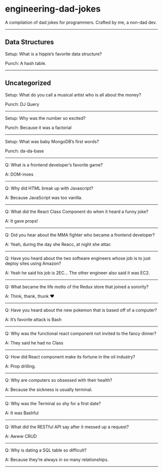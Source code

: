 # engineering-dad-jokes
A compilation of dad jokes for programmers. Crafted by me, a non-dad dev.
<hr />

## Data Structures

Setup: What is a hippie’s favorite data structure?

Punch: A hash table.
<hr />

## Uncategorized

Setup: What do you call a musical artist who is all about the money?

Punch: DJ Query
<hr />

Setup: Why was the number so excited?

Punch: Because it was a factorial
<hr />

Setup: What was baby MongoDB’s first words?

Punch: da-da-base
<hr />

Q: What is a frontend developer’s favorite game?

A: DOM-inoes
<hr />

Q: Why did HTML break up with Javascript?

A: Because JavaScript was too vanilla.
<hr />

Q: What did the React Class Component do when it heard a funny joke?

A: It gave props!
<hr />

Q: Did you hear about the MMA fighter who became a frontend developer?

A: Yeah, during the day she Reacc, at night she attac
<hr />

Q: Have you heard about the two software engineers whose job is to just deploy sites using Amazon?

A: Yeah he said his job is 2EC… The other engineer also said it was EC2.
<hr />

Q: What became the life motto of the Redux store that joined a sorority?

A: Think, thank, thunk :heart:
<hr />

Q: Have you heard about the new pokemon that is based off of a computer?

A: It’s favorite attack is Bash
<hr />

Q: Why was the functional react component not invited to the fancy dinner?

A: They said he had no Class
<hr />

Q: How did React component make its fortune in the oil industry?

A: Prop drilling.
<hr />

Q: Why are computers so obsessed with their health?

A: Because the sickness is usually terminal.
<hr />

Q: Why was the Terminal so shy for a first date?

A: It was Bashful
<hr />

Q: What did the RESTful API say after it messed up a request?

A: Awww CRUD
<hr />

Q: Why is dating a SQL table so difficult?

A: Because they’re always in so many relationships.
<hr />

